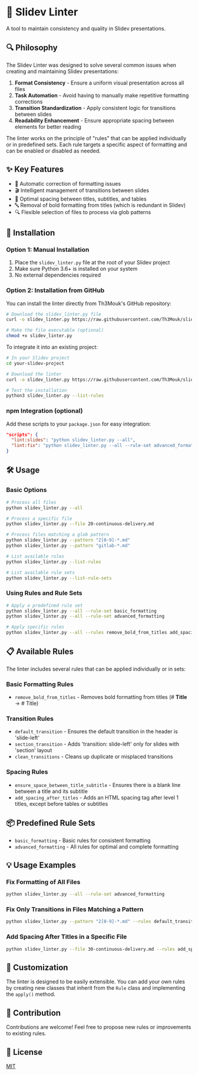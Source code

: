 # 🧹 Slidev Linter

A tool to maintain consistency and quality in Slidev presentations.

## 🔍 Philosophy

The Slidev Linter was designed to solve several common issues when creating and maintaining Slidev presentations:

1. **Format Consistency** - Ensure a uniform visual presentation across all files
2. **Task Automation** - Avoid having to manually make repetitive formatting corrections
3. **Transition Standardization** - Apply consistent logic for transitions between slides
4. **Readability Enhancement** - Ensure appropriate spacing between elements for better reading

The linter works on the principle of "rules" that can be applied individually or in predefined sets. Each rule targets a specific aspect of formatting and can be enabled or disabled as needed.

## ✨ Key Features

- 🔄 Automatic correction of formatting issues
- 🎬 Intelligent management of transitions between slides
- 📏 Optimal spacing between titles, subtitles, and tables
- 🔤 Removal of bold formatting from titles (which is redundant in Slidev)
- 🔍 Flexible selection of files to process via glob patterns

## 🚀 Installation

### Option 1: Manual Installation

1. Place the `slidev_linter.py` file at the root of your Slidev project
2. Make sure Python 3.6+ is installed on your system
3. No external dependencies required

### Option 2: Installation from GitHub

You can install the linter directly from Th3Mouk's GitHub repository:

```bash
# Download the slidev_linter.py file
curl -o slidev_linter.py https://raw.githubusercontent.com/Th3Mouk/slidev-linter/main/slidev_linter.py

# Make the file executable (optional)
chmod +x slidev_linter.py
```

To integrate it into an existing project:

```bash
# In your Slidev project
cd your-slidev-project

# Download the linter
curl -o slidev_linter.py https://raw.githubusercontent.com/Th3Mouk/slidev-linter/main/slidev_linter.py

# Test the installation
python3 slidev_linter.py --list-rules
```

### npm Integration (optional)

Add these scripts to your `package.json` for easy integration:

```json
"scripts": {
  "lint:slides": "python slidev_linter.py --all",
  "lint:fix": "python slidev_linter.py --all --rule-set advanced_formatting"
}
```

## 🛠️ Usage

### Basic Options

```bash
# Process all files
python slidev_linter.py --all

# Process a specific file
python slidev_linter.py --file 20-continuous-delivery.md

# Process files matching a glob pattern
python slidev_linter.py --pattern "2[0-9]-*.md"
python slidev_linter.py --pattern "gitlab-*.md"

# List available rules
python slidev_linter.py --list-rules

# List available rule sets
python slidev_linter.py --list-rule-sets
```

### Using Rules and Rule Sets

```bash
# Apply a predefined rule set
python slidev_linter.py --all --rule-set basic_formatting
python slidev_linter.py --all --rule-set advanced_formatting

# Apply specific rules
python slidev_linter.py --all --rules remove_bold_from_titles add_spacing_after_titles
```

## 📋 Available Rules

The linter includes several rules that can be applied individually or in sets:

### Basic Formatting Rules

- `remove_bold_from_titles` - Removes bold formatting from titles (# **Title** → # Title)

### Transition Rules

- `default_transition` - Ensures the default transition in the header is 'slide-left'
- `section_transition` - Adds 'transition: slide-left' only for slides with 'section' layout
- `clean_transitions` - Cleans up duplicate or misplaced transitions

### Spacing Rules

- `ensure_space_between_title_subtitle` - Ensures there is a blank line between a title and its subtitle
- `add_spacing_after_titles` - Adds an HTML spacing tag after level 1 titles, except before tables or subtitles

## 📦 Predefined Rule Sets

- `basic_formatting` - Basic rules for consistent formatting
- `advanced_formatting` - All rules for optimal and complete formatting

## 💡 Usage Examples

### Fix Formatting of All Files

```bash
python slidev_linter.py --all --rule-set advanced_formatting
```

### Fix Only Transitions in Files Matching a Pattern

```bash
python slidev_linter.py --pattern "2[0-9]-*.md" --rules default_transition section_transition clean_transitions
```

### Add Spacing After Titles in a Specific File

```bash
python slidev_linter.py --file 30-continuous-delivery.md --rules add_spacing_after_titles
```

## 🔧 Customization

The linter is designed to be easily extensible. You can add your own rules by creating new classes that inherit from the `Rule` class and implementing the `apply()` method.

## 👥 Contribution

Contributions are welcome! Feel free to propose new rules or improvements to existing rules.

## 📄 License

[MIT](https://opensource.org/licenses/MIT)
